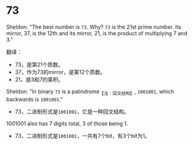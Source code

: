 # 73

Sheldon: "The best number is `73`. Why? `73` is the 21st prime number. Its mirror, 37, is the 12th and its mirror, 21, is the product of multiplying 7 and 3."

翻译：

- 73，是第21个质数。
- 37，作为73的mirror，是第12个质数。
- 21，是3和7的乘积。

Sheldon: "In binary `73` is a palindrome<sub>【注：回文结构】</sub>, `1001001`, which backwards is `1001001`."

- 73，二进制形式是`1001001`，它是一种回文结构。

1001001 also has 7 digits total, 3 of those being 1.

- 73，二进制形式是`1001001`，一共有7个bit，有3个bit为1。
